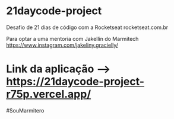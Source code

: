 # 21daycode-project

Desafio de 21 dias de código com a Rocketseat rocketseat.com.br

Para optar a uma mentoria com Jakellin do Marmitech https://www.instagram.com/jakeliny.gracielly/

# Link da aplicação --> https://21daycode-project-r75p.vercel.app/

#SouMarmitero
